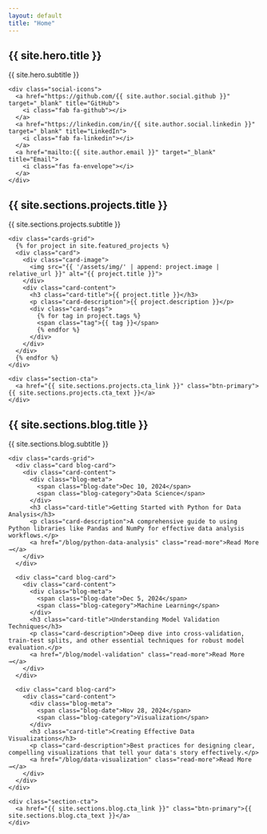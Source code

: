 ```yaml
---
layout: default
title: "Home"
---
```


<section class="hero">
  <div class="hero-content">
    <h1>{{ site.hero.title }}</h1>
    <p>{{ site.hero.subtitle }}</p>

    <div class="social-icons">
      <a href="https://github.com/{{ site.author.social.github }}" target="_blank" title="GitHub">
        <i class="fab fa-github"></i>
      </a>
      <a href="https://linkedin.com/in/{{ site.author.social.linkedin }}" target="_blank" title="LinkedIn">
        <i class="fab fa-linkedin"></i>
      </a>
      <a href="mailto:{{ site.author.email }}" target="_blank" title="Email">
        <i class="fas fa-envelope"></i>
      </a>
    </div>

  </div>
</section>

<section class="featured-section">
  <div class="container">
    <h2 class="section-title">{{ site.sections.projects.title }}</h2>
    <p class="section-subtitle">{{ site.sections.projects.subtitle }}</p>
    
    <div class="cards-grid">
      {% for project in site.featured_projects %}
      <div class="card">
        <div class="card-image">
          <img src="{{ '/assets/img/' | append: project.image | relative_url }}" alt="{{ project.title }}">
        </div>
        <div class="card-content">
          <h3 class="card-title">{{ project.title }}</h3>
          <p class="card-description">{{ project.description }}</p>
          <div class="card-tags">
            {% for tag in project.tags %}
            <span class="tag">{{ tag }}</span>
            {% endfor %}
          </div>
        </div>
      </div>
      {% endfor %}
    </div>
    
    <div class="section-cta">
      <a href="{{ site.sections.projects.cta_link }}" class="btn-primary">{{ site.sections.projects.cta_text }}</a>
    </div>
  </div>
</section>

<section class="featured-section blog-section">
  <div class="container">
    <h2 class="section-title">{{ site.sections.blog.title }}</h2>
    <p class="section-subtitle">{{ site.sections.blog.subtitle }}</p>
    
    <div class="cards-grid">
      <div class="card blog-card">
        <div class="card-content">
          <div class="blog-meta">
            <span class="blog-date">Dec 10, 2024</span>
            <span class="blog-category">Data Science</span>
          </div>
          <h3 class="card-title">Getting Started with Python for Data Analysis</h3>
          <p class="card-description">A comprehensive guide to using Python libraries like Pandas and NumPy for effective data analysis workflows.</p>
          <a href="/blog/python-data-analysis" class="read-more">Read More →</a>
        </div>
      </div>
      
      <div class="card blog-card">
        <div class="card-content">
          <div class="blog-meta">
            <span class="blog-date">Dec 5, 2024</span>
            <span class="blog-category">Machine Learning</span>
          </div>
          <h3 class="card-title">Understanding Model Validation Techniques</h3>
          <p class="card-description">Deep dive into cross-validation, train-test splits, and other essential techniques for robust model evaluation.</p>
          <a href="/blog/model-validation" class="read-more">Read More →</a>
        </div>
      </div>
      
      <div class="card blog-card">
        <div class="card-content">
          <div class="blog-meta">
            <span class="blog-date">Nov 28, 2024</span>
            <span class="blog-category">Visualization</span>
          </div>
          <h3 class="card-title">Creating Effective Data Visualizations</h3>
          <p class="card-description">Best practices for designing clear, compelling visualizations that tell your data's story effectively.</p>
          <a href="/blog/data-visualization" class="read-more">Read More →</a>
        </div>
      </div>
    </div>
    
    <div class="section-cta">
      <a href="{{ site.sections.blog.cta_link }}" class="btn-primary">{{ site.sections.blog.cta_text }}</a>
    </div>
  </div>
</section>

